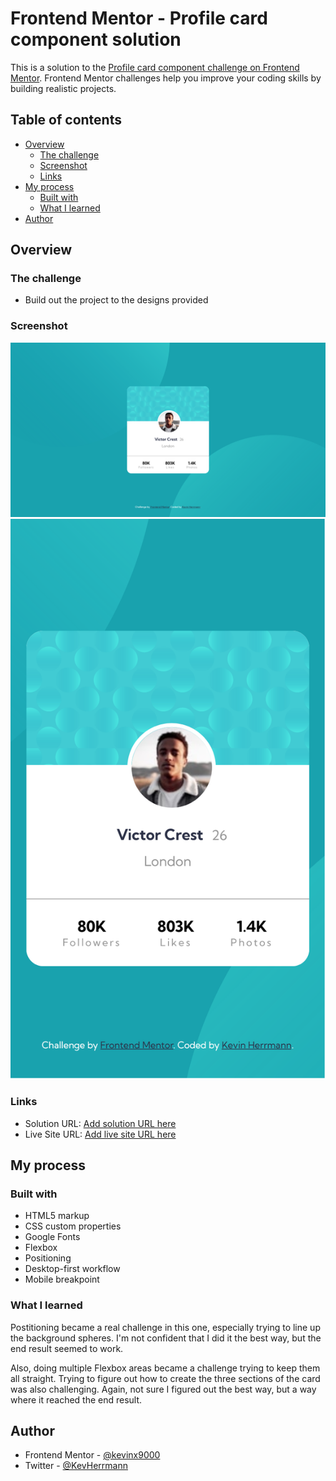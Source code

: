 # Frontend Mentor - Profile card component solution

This is a solution to the [Profile card component challenge on Frontend Mentor](https://www.frontendmentor.io/challenges/profile-card-component-cfArpWshJ). Frontend Mentor challenges help you improve your coding skills by building realistic projects. 

## Table of contents

- [Overview](#overview)
  - [The challenge](#the-challenge)
  - [Screenshot](#screenshot)
  - [Links](#links)
- [My process](#my-process)
  - [Built with](#built-with)
  - [What I learned](#what-i-learned)
- [Author](#author)

## Overview

### The challenge

- Build out the project to the designs provided

### Screenshot

![My Desktop Screenshot](my-desktop-screenshot.png)
![My Mobile Screenshot](my-mobile-screenshot.png)


### Links

- Solution URL: [Add solution URL here](https://www.frontendmentor.io/solutions/profile-card-component-using-flexbox-and-positioning-r3zjIRVDM0)
- Live Site URL: [Add live site URL here](https://kevinx9000.github.io/profile-card-component/)

## My process

### Built with

- HTML5 markup
- CSS custom properties
- Google Fonts
- Flexbox
- Positioning
- Desktop-first workflow
- Mobile breakpoint

### What I learned

Postitioning became a real challenge in this one, especially trying to line up the background spheres. I'm not confident that I did it the best way, but the end result seemed to work.

Also, doing multiple Flexbox areas became a challenge trying to keep them all straight. Trying to figure out how to create the three sections of the card was also challenging. Again, not sure I figured out the best way, but a way where it reached the end result.

## Author

- Frontend Mentor - [@kevinx9000](https://www.frontendmentor.io/profile/kevinx9000)
- Twitter - [@KevHerrmann](https://www.twitter.com/KevHerrmann)
